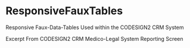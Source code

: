 ResponsiveFauxTables
====================

Responsive Faux-Data-Tables Used within the CODESIGN2 CRM System 

Excerpt From CODESIGN2 CRM Medico-Legal System Reporting Screen

